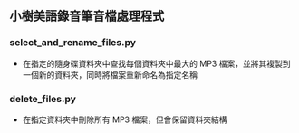 ## 小樹美語錄音筆音檔處理程式

### select_and_rename_files.py
- 在指定的隨身碟資料夾中查找每個資料夾中最大的 MP3 檔案，並將其複製到一個新的資料夾，同時將檔案重新命名為指定名稱

### delete_files.py
- 在指定資料夾中刪除所有 MP3 檔案，但會保留資料夾結構
